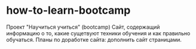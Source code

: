 # how-to-learn-bootcamp
Проект "Научиться учиться" (bootcamp)
Сайт, содержащий информацию о то, какие сущетвуют техники обучения и как правильно обучаться.
Планы по доработке сайта: дополнить сайт страницами.

